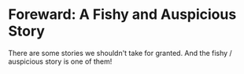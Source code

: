 # Foreward: A Fishy and Auspicious Story

There are some stories we shouldn't take for granted.  And the fishy / auspicious story is one of them!